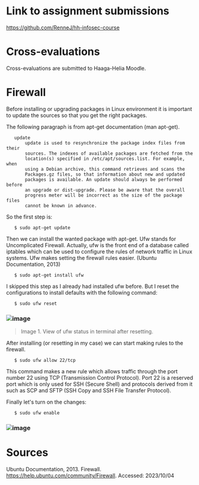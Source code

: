 # Link to assignment submissions

https://github.com/RenneJ/hh-infosec-course

# Cross-evaluations

Cross-evaluations are submitted to Haaga-Helia Moodle.

# Firewall

Before installing or upgrading packages in Linux environment it is important to update the sources so that you get the right packages.

The following paragraph is from apt-get documentation (man apt-get).

       update
           update is used to resynchronize the package index files from their
           sources. The indexes of available packages are fetched from the
           location(s) specified in /etc/apt/sources.list. For example, when
           using a Debian archive, this command retrieves and scans the
           Packages.gz files, so that information about new and updated
           packages is available. An update should always be performed before
           an upgrade or dist-upgrade. Please be aware that the overall
           progress meter will be incorrect as the size of the package files
           cannot be known in advance.

So the first step is:

       $ sudo apt-get update

Then we can install the wanted package with apt-get. Ufw stands for Uncomplicated Firewall. Actually, ufw is the front end of a database called iptables which can be used to configure the rules of network traffic in Linux systems. Ufw makes setting the firewall rules easier. (Ubuntu Documentation, 2013)

       $ sudo apt-get install ufw

I skipped this step as I already had installed ufw before. But I reset the configurations to install defaults with the following command:

       $ sudo ufw reset

### ![image](https://github.com/RenneJ/hh-infosec-course/assets/97522117/4c860a9e-6a52-48ad-84dd-e20a81f609f6)
> Image 1. View of ufw status in terminal after resetting.

After installing (or resetting in my case) we can start making rules to the firewall.

       $ sudo ufw allow 22/tcp

This command makes a new rule which allows traffic through the port number 22 using TCP (Transmission Control Protocol). Port 22 is a reserved port which is only used for SSH (Secure Shell) and protocols derived from it such as SCP and SFTP (SSH Copy and SSH File Transfer Protocol).

Finally let's turn on the changes:

       $ sudo ufw enable

### ![image](https://github.com/RenneJ/hh-infosec-course/assets/97522117/950d87d3-55e5-4c8b-8eb9-b9265d48d9ec)

# Sources

Ubuntu Documentation, 2013. Firewall. https://help.ubuntu.com/community/Firewall. Accessed: 2023/10/04

